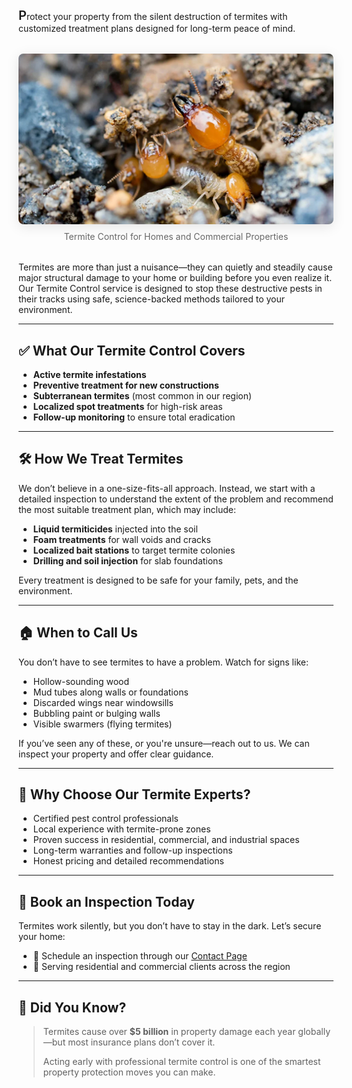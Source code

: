 <span style="font-size:1.25rem; font-weight:600">P</span>rotect your property from the silent destruction of termites with customized treatment plans designed for long-term peace of mind.

<figure style="margin: 2rem auto; text-align: center;">
  <img src="/images/services/termite-control.png" alt="Termite Control Banner" style="max-width: 100%; border-radius: 0.5rem; box-shadow: 0 4px 20px rgba(0,0,0,0.1);" />
  <figcaption style="margin-top: 0.5rem; font-size: 0.875rem; color: #666;">Termite Control for Homes and Commercial Properties</figcaption>
</figure>

Termites are more than just a nuisance—they can quietly and steadily cause major structural damage to your home or building before you even realize it. Our Termite Control service is designed to stop these destructive pests in their tracks using safe, science-backed methods tailored to your environment.

---

## ✅ What Our Termite Control Covers

- **Active termite infestations**  
- **Preventive treatment for new constructions**  
- **Subterranean termites** (most common in our region)  
- **Localized spot treatments** for high-risk areas  
- **Follow-up monitoring** to ensure total eradication

---

## 🛠 How We Treat Termites

We don’t believe in a one-size-fits-all approach. Instead, we start with a detailed inspection to understand the extent of the problem and recommend the most suitable treatment plan, which may include:

- **Liquid termiticides** injected into the soil  
- **Foam treatments** for wall voids and cracks  
- **Localized bait stations** to target termite colonies  
- **Drilling and soil injection** for slab foundations  

Every treatment is designed to be safe for your family, pets, and the environment.

---

## 🏠 When to Call Us

You don’t have to see termites to have a problem. Watch for signs like:

- Hollow-sounding wood  
- Mud tubes along walls or foundations  
- Discarded wings near windowsills  
- Bubbling paint or bulging walls  
- Visible swarmers (flying termites)

If you’ve seen any of these, or you're unsure—reach out to us. We can inspect your property and offer clear guidance.

---

## 👷 Why Choose Our Termite Experts?

- Certified pest control professionals  
- Local experience with termite-prone zones  
- Proven success in residential, commercial, and industrial spaces  
- Long-term warranties and follow-up inspections  
- Honest pricing and detailed recommendations  

---

## 📅 Book an Inspection Today

Termites work silently, but you don’t have to stay in the dark. Let’s secure your home:

- 📝 Schedule an inspection through our [Contact Page](/#contact)  
- 📍 Serving residential and commercial clients across the region  

---

## 📌 Did You Know?

> Termites cause over **$5 billion** in property damage each year globally—but most insurance plans don’t cover it.  
>  
> Acting early with professional termite control is one of the smartest property protection moves you can make.
